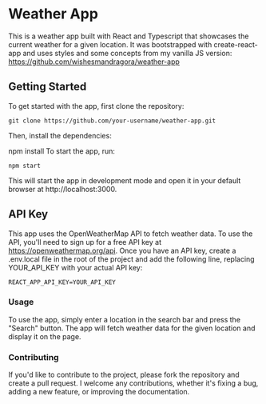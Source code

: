 # Weather App

This is a weather app built with React and Typescript that showcases the current weather for a given location.
It was bootstrapped with create-react-app and uses styles and some concepts from my vanilla JS version:
https://github.com/wishesmandragora/weather-app

## Getting Started
To get started with the app, first clone the repository:

`git clone https://github.com/your-username/weather-app.git`

Then, install the dependencies:

npm install
To start the app, run:

`npm start`

This will start the app in development mode and open it in your default browser at http://localhost:3000.

## API Key
This app uses the OpenWeatherMap API to fetch weather data. To use the API, you'll need to sign up for a free API key at https://openweathermap.org/api. Once you have an API key, create a .env.local file in the root of the project and add the following line, replacing YOUR_API_KEY with your actual API key:

`REACT_APP_API_KEY=YOUR_API_KEY`

### Usage
To use the app, simply enter a location in the search bar and press the "Search" button. The app will fetch weather data for the given location and display it on the page.

### Contributing
If you'd like to contribute to the project, please fork the repository and create a pull request. I welcome any contributions, whether it's fixing a bug, adding a new feature, or improving the documentation.
